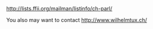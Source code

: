 <http://lists.ffii.org/mailman/listinfo/ch-parl/>

You also may want to contact <http://www.wilhelmtux.ch/>
